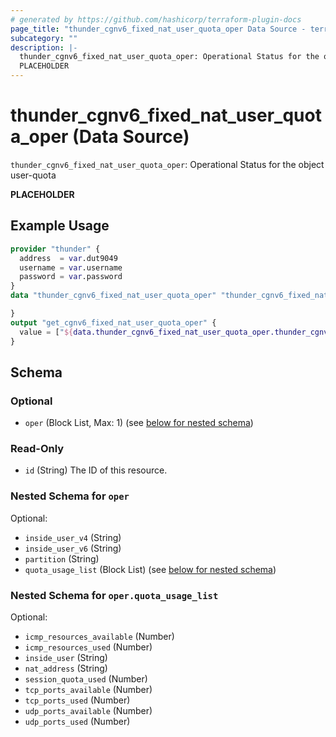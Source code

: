 ```yaml
---
# generated by https://github.com/hashicorp/terraform-plugin-docs
page_title: "thunder_cgnv6_fixed_nat_user_quota_oper Data Source - terraform-provider-thunder"
subcategory: ""
description: |-
  thunder_cgnv6_fixed_nat_user_quota_oper: Operational Status for the object user-quota
  PLACEHOLDER
---
```


# thunder_cgnv6_fixed_nat_user_quota_oper (Data Source)

`thunder_cgnv6_fixed_nat_user_quota_oper`: Operational Status for the object user-quota

__PLACEHOLDER__

## Example Usage

```terraform
provider "thunder" {
  address  = var.dut9049
  username = var.username
  password = var.password
}
data "thunder_cgnv6_fixed_nat_user_quota_oper" "thunder_cgnv6_fixed_nat_user_quota_oper" {

}
output "get_cgnv6_fixed_nat_user_quota_oper" {
  value = ["${data.thunder_cgnv6_fixed_nat_user_quota_oper.thunder_cgnv6_fixed_nat_user_quota_oper}"]
}
```

<!-- schema generated by tfplugindocs -->
## Schema

### Optional

- `oper` (Block List, Max: 1) (see [below for nested schema](#nestedblock--oper))

### Read-Only

- `id` (String) The ID of this resource.

<a id="nestedblock--oper"></a>
### Nested Schema for `oper`

Optional:

- `inside_user_v4` (String)
- `inside_user_v6` (String)
- `partition` (String)
- `quota_usage_list` (Block List) (see [below for nested schema](#nestedblock--oper--quota_usage_list))

<a id="nestedblock--oper--quota_usage_list"></a>
### Nested Schema for `oper.quota_usage_list`

Optional:

- `icmp_resources_available` (Number)
- `icmp_resources_used` (Number)
- `inside_user` (String)
- `nat_address` (String)
- `session_quota_used` (Number)
- `tcp_ports_available` (Number)
- `tcp_ports_used` (Number)
- `udp_ports_available` (Number)
- `udp_ports_used` (Number)


